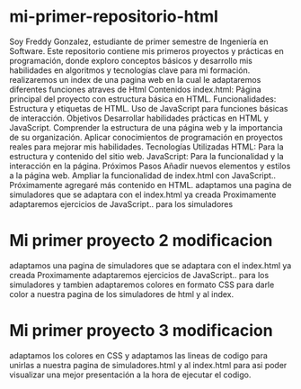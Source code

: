 # mi-primer-repositorio-html
Soy Freddy Gonzalez, estudiante de primer semestre de Ingeniería en Software. Este repositorio contiene mis primeros proyectos y prácticas en programación, donde exploro conceptos básicos y desarrollo mis habilidades en algoritmos y tecnologías clave para mi formación.
realizaremos un index de una pagina web en la cual le adaptaremos diferentes funciones atraves de Html
Contenidos
index.html: Página principal del proyecto con estructura básica en HTML.
Funcionalidades:
Estructura y etiquetas de HTML.
Uso de JavaScript para funciones básicas de interacción.
Objetivos
Desarrollar habilidades prácticas en HTML y JavaScript.
Comprender la estructura de una página web y la importancia de su organización.
Aplicar conocimientos de programación en proyectos reales para mejorar mis habilidades.
Tecnologías Utilizadas
HTML: Para la estructura y contenido del sitio web.
JavaScript: Para la funcionalidad y la interacción en la página.
Próximos Pasos
Añadir nuevos elementos y estilos a la página web.
Ampliar la funcionalidad de index.html con JavaScript..
Próximamente agregaré más contenido en HTML.
adaptamos una pagina de simuladores que se adaptara con el index.html ya creada 
Proximamente adaptaremos ejercicios de JavaScript.. para los simuladores 
# Mi primer proyecto 2 modificacion
adaptamos una pagina de simuladores que se adaptara con el index.html ya creada 
Proximamente adaptaremos ejercicios de JavaScript.. para los simuladores y tambien adaptaremos 
colores en formato CSS para darle color a nuestra pagina de los simuladores de html y al index.
# Mi primer proyecto 3 modificacion
adaptamos los colores en CSS y adaptamos las lineas de codigo para unirlas a nuestra pagina de simuladores.html y al index.html
para asi poder visualizar una mejor presentación a la hora de ejecutar el codigo.


